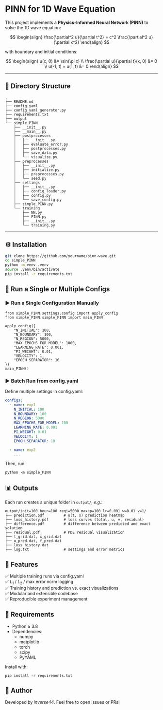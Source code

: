 # PINN for 1D Wave Equation

This project implements a **Physics-Informed Neural Network (PINN)** to solve the 1D wave equation:

$$
\begin{align}
    \frac{\partial^2 u}{\partial t^2} = c^2 \frac{\partial^2 u}{\partial x^2}
\end{align}
$$

with boundary and initial conditions:

$$
\begin{align}
    u(x, 0) &= \sin(\pi x) \\
    \frac{\partial u}{\partial t}(x, 0) &= 0 \\
    u(-1, t) = u(1, t) &= 0
\end{align}
$$

--- 

## 📁 Directory Structure

```
.
├── README.md
├── config.yaml
├── config_yaml_generator.py
├── requirements.txt
├── output
└── simple_PINN
    ├── __init__.py
    ├── __main__.py
    ├── postprocesses
    │   ├── __init__.py
    │   ├── evaluate_error.py
    │   ├── postprocesses.py
    │   ├── save_data.py
    │   └── visualize.py
    ├── preprocesses
    │   ├── __init__.py
    │   ├── initialize.py
    │   ├── preprocesses.py
    │   └── seed.py
    ├── settings
    │   ├── __init__.py
    │   ├── config_loader.py
    │   ├── config.py
    │   └── save_config.py
    ├── simple_PINN.py
    └── training
        ├── NN.py
        ├── PINN.py
        ├── __init__.py
        └── training.py
```



---

## ⚙️ Installation

```bash
git clone https://github.com/yourname/pinn-wave.git
cd simple_PINN
python -m venv .venv
source .venv/bin/activate
pip install -r requirements.txt
```
## 🚀 Run a Single or Multiple Configs

### ▶ Run a Single Configuration Manually
```
from simple_PINN.settings.config import apply_config
from simple_PINN.simple_PINN import main_PINN

apply_config({
    "N_INITIAL": 100,
    "N_BOUNDARY": 100,
    "N_REGION": 5000,
    "MAX_EPOCHS_FOR_MODEL": 1000,
    "LEARNING_RATE": 0.001,
    "PI_WEIGHT": 0.01,
    "VELOCITY": 1,
    "EPOCH_SEPARATOR": 10
})
main_PINN()
```

### ▶ Batch Run from config.yaml
Define multiple settings in config.yaml:

```yaml
configs:
  - name: exp1
    N_INITIAL: 100
    N_BOUNDARY: 100
    N_REGION: 5000
    MAX_EPOCHS_FOR_MODEL: 100
    LEARNING_RATE: 0.001
    PI_WEIGHT: 0.01
    VELOCITY: 1
    EPOCH_SEPARATOR: 10

  - name: exp2
    ...

```

Then, run:

```
python -m simple_PINN
```

## 📊 Outputs
Each run creates a unique folder in `output/`, *e.g.*:

```
output/init=100_boun=100_regi=5000_maxep=100_lr=0.001_w=0.01_v=1/
├── prediction.pdf         # u(t, x) prediction heatmap
├── loss_history.pdf       # loss curves (total, u, v, residual)
├── difference.pdf         # difference between predicted and exact solution
├── residual.pdf           # PDE residual visualization
├── t_grid.dat, x_grid.dat
├── u_pred.dat, f_pred.dat
├── loss_history.dat
├── log.txt                # settings and error metrics
```

## 🧪 Features
✅ Multiple training runs via config.yaml  
✅ $L_1$ / $L_2$ / max error norm logging  
✅ Training history and prediction vs. exact visualizations  
✅ Modular and extensible codebase  
✅ Reproducible experiment management  


## 📌 Requirements
- Python ≥ 3.8
- Dependencies:
    - numpy
    - matplotlib
    - torch
    - scipy
    - PyYAML

Install with:

```
pip install -r requirements.txt
```

## 🧠 Author
Developed by *inverse44*.
Feel free to open issues or PRs!